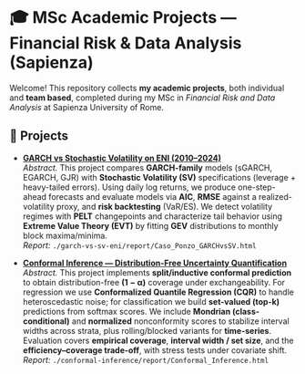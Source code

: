 # 🎓 MSc Academic Projects — Financial Risk & Data Analysis (Sapienza)

Welcome! This repository collects **my academic projects**, both individual and **team based**,  completed during my MSc in *Financial Risk and Data Analysis* at Sapienza University of Rome.  


## 📁 Projects

- **[GARCH vs Stochastic Volatility on ENI (2010–2024)](./garch-vs-sv-eni/)**  
  *Abstract.* This project compares **GARCH-family** models (sGARCH, EGARCH, GJR) with **Stochastic Volatility (SV)** specifications (leverage + heavy-tailed errors). Using daily log returns, we produce one-step-ahead forecasts and evaluate models via **AIC**, **RMSE** against a realized-volatility proxy, and **risk backtesting** (VaR/ES). We detect volatility regimes with **PELT** changepoints and characterize tail behavior using **Extreme Value Theory (EVT)** by fitting **GEV** distributions to monthly block maxima/minima.  
  *Report:* `./garch-vs-sv-eni/report/Caso_Ponzo_GARCHvsSV.html`

- **[Conformal Inference — Distribution-Free Uncertainty Quantification](./conformal-inference/)**  
  *Abstract.* This project implements **split/inductive conformal prediction** to obtain distribution-free **(1 − α)** coverage under exchangeability. For regression we use **Conformalized Quantile Regression (CQR)** to handle heteroscedastic noise; for classification we build **set-valued (top-k)** predictions from softmax scores. We include **Mondrian (class-conditional)** and **normalized** nonconformity scores to stabilize interval widths across strata, plus rolling/blocked variants for **time-series**. Evaluation covers **empirical coverage**, **interval width / set size**, and the **efficiency–coverage trade-off**, with stress tests under covariate shift.
*Report:* `./conformal-inference/report/Conformal_Inference.html`
